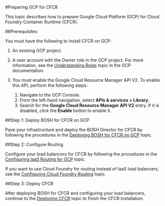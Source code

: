 #Preparing GCP for CFCR

This topic describes how to prepare Google Cloud Platform (GCP) for Cloud Foundry Container Runtime (CFCR).

##Prerequisites

You must have the following to install CFCR on GCP:

1. An existing GCP project.

1. A user account with the Owner role in the GCP project. For more information, see the [Understanding Roles](https://cloud.google.com/iam/docs/understanding-roles) topic in the GCP documentation.

1. You must enable the Google Cloud Resource Manager API V2. To enable this API, perform the following steps:
	1. Navigate to the GCP Console.
	1. From the left-hand navigation, select **APIs & services > Library**.
	1. Search for the **Google Cloud Resource Manager API V2** entry. If it is disabled, click the **Enable** button to enable it.

##Step 1: Deploy BOSH for CFCR on GCP

Pave your infrastructure and deploy the BOSH Director for CFCR by following the procedures in the [Deploying BOSH for CFCR on GCP](deploying-bosh-gcp/) topic.

##Step 2: Configure Routing

Configure your load balancers for CFCR by following the procedures in the [Configuring IaaS Routing for GCP](routing-gcp/) topic.

If you want to use Cloud Foundry for routing instead of IaaS load balancers, see the [Configuring Cloud Foundry Routing](../cf-routing/) topic.

##Step 3: Deploy CFCR

After deploying BOSH for CFCR and configuring your load balancers, continue to the [Deploying CFCR](../deploying-cfcr/) topic to finish the CFCR installation.

